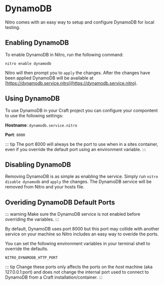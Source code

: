 # DynamoDB

Nitro comes with an easy way to setup and configure DynamoDB for local testing.

## Enabling DynamoDB

To enable DynamoDB in Nitro, run the following command:

`nitro enable dynamodb`

Nitro will then prompt you to `apply` the changes. After the changes have been applied DynamoDB will be available at [https://dynamodb.service.nitro](https://dynamodb.service.nitro).

## Using DynamoDB

To use DynamoDB in your Craft project you can configure your compontent to use the following settings:

**Hostname**: `dynamodb.service.nitro`

**Port**: `8000`

::: tip
The port 8000 will always be the port to use when in a sites container, even if you override the default port using an environment variable.
:::

## Disabling DynamoDB

Removing DynamoDB is as simple as enabling the service. Simply run `nitro disable dynamodb` and `apply` the changes. The DynamoDB service will be removed from Nitro and your hosts file.

## Overiding DynamoDB Default Ports

::: warning
Make sure the DynamoDB service is not enabled before overriding the variables.
:::

By default, DynamoDB uses port 8000 but this port may collide with another service on your machine so Nitro includes an easy way to overide the ports.

You can set the following environment variables in your terminal shell to override the defaults.

`NITRO_DYNAMODB_HTTP_PORT`

::: tip
Change these ports only affects the ports on the _host_ machine (aka 127.0.0.1:port) and does not change the internal port used to connect to DynamoDB from a Craft installation/container.
:::
